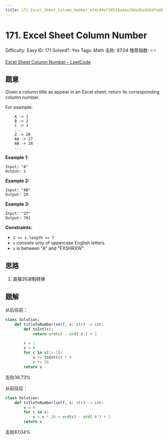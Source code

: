 ```yaml
---
title: 171_Excel_Sheet_Column_Number_ef4c44ef38514adaa2b8a3ba926dfdd8
---
```


# 171. Excel Sheet Column Number

Difficulty: Easy
ID: 171
Solved?: Yes
Tags: Math
击败: 87.04
推荐指数: ⭐⭐

[Excel Sheet Column Number - LeetCode](https://leetcode.com/problems/excel-sheet-column-number/)

## 题意

Given a column title as appear in an Excel sheet, return its corresponding column number.

For example:

```
    A -> 1
    B -> 2
    C -> 3
    ...
    Z -> 26
    AA -> 27
    AB -> 28 
    ...

```

**Example 1:**

```
Input: "A"
Output: 1

```

**Example 2:**

```
Input: "AB"
Output: 28

```

**Example 3:**

```
Input: "ZY"
Output: 701

```

**Constraints:**

- `1 <= s.length <= 7`
- `s` consists only of uppercase English letters.
- `s` is between "A" and "FXSHRXW".

## 思路

1. 直接26进制转换

## 题解

从后往前：

```python
class Solution:
    def titleToNumber(self, s: str) -> int:
        def toInt(c):
            return ord(c) - ord('A') + 1

        r = 1
        v = 0
        for c in s[::-1]:
            v += toInt(c) * r
            r *= 26
        return v
```

击败36.73%

从前往后：

```python
class Solution:
    def titleToNumber(self, s: str) -> int:
        v = 0
        for c in s:
            v = v * 26 + ord(c) - ord('A') + 1
        return v
```

击败87.04%